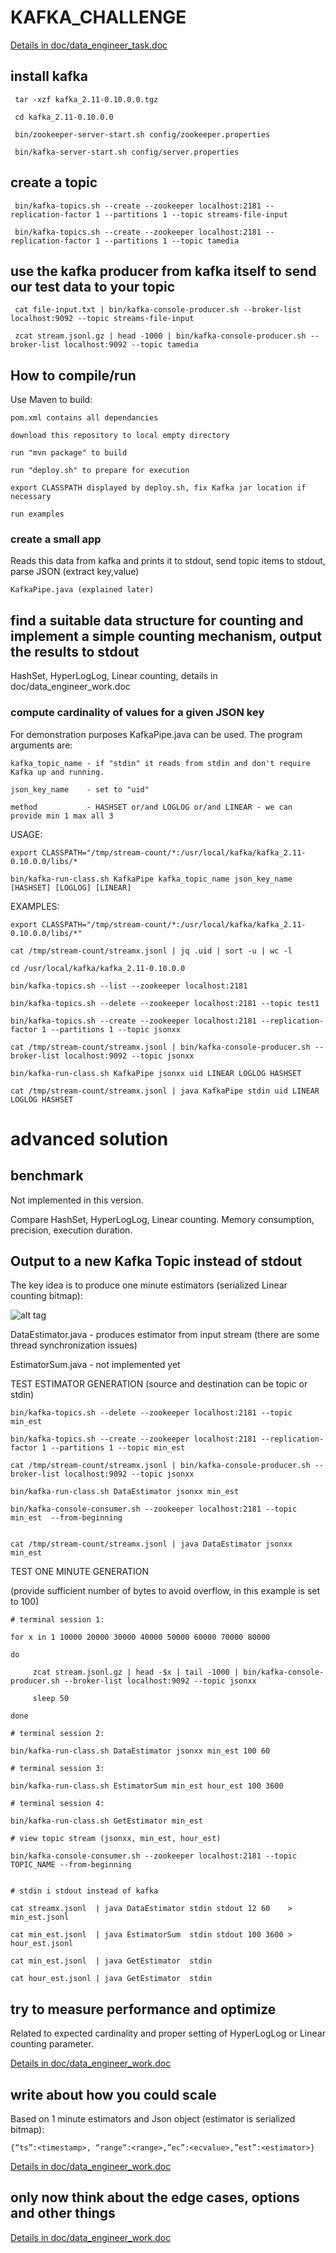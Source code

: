 # KAFKA_CHALLENGE 

[Details in doc/data_engineer_task.doc](https://github.com/svetaj/KAFKA_CHALLENGE/blob/master/doc/data_engineer_task.pdf)

## install kafka 

     tar -xzf kafka_2.11-0.10.0.0.tgz

     cd kafka_2.11-0.10.0.0 

     bin/zookeeper-server-start.sh config/zookeeper.properties

     bin/kafka-server-start.sh config/server.properties

## create a topic

     bin/kafka-topics.sh --create --zookeeper localhost:2181 --replication-factor 1 --partitions 1 --topic streams-file-input

     bin/kafka-topics.sh --create --zookeeper localhost:2181 --replication-factor 1 --partitions 1 --topic tamedia

## use the kafka producer from kafka itself to send our test data to your topic

     cat file-input.txt | bin/kafka-console-producer.sh --broker-list localhost:9092 --topic streams-file-input

     zcat stream.jsonl.gz | head -1000 | bin/kafka-console-producer.sh --broker-list localhost:9092 --topic tamedia

## How to compile/run

Use Maven to build:

    pom.xml contains all dependancies

    download this repository to local empty directory

    run "mvn package" to build

    run "deploy.sh" to prepare for execution

    export CLASSPATH displayed by deploy.sh, fix Kafka jar location if necessary

    run examples 

### create a small app 

Reads this data from kafka and prints it to stdout, send topic items to stdout, parse JSON (extract key,value)

    KafkaPipe.java (explained later)

## find a suitable data structure for counting and implement a simple counting mechanism, output the results to stdout 

HashSet, HyperLogLog, Linear counting, details in doc/data_engineer_work.doc


### compute cardinality of values for a given JSON key

For demonstration purposes KafkaPipe.java can be used. The program arguments are:

    kafka_topic_name - if "stdin" it reads from stdin and don't require Kafka up and running.

    json_key_name    - set to "uid"

    method           - HASHSET or/and LOGLOG or/and LINEAR - we can provide min 1 max all 3 

USAGE:

    export CLASSPATH="/tmp/stream-count/*:/usr/local/kafka/kafka_2.11-0.10.0.0/libs/*

    bin/kafka-run-class.sh KafkaPipe kafka_topic_name json_key_name [HASHSET] [LOGLOG] [LINEAR]

EXAMPLES:

    export CLASSPATH="/tmp/stream-count/*:/usr/local/kafka/kafka_2.11-0.10.0.0/libs/*"
    
    cat /tmp/stream-count/streamx.jsonl | jq .uid | sort -u | wc -l 
    
    cd /usr/local/kafka/kafka_2.11-0.10.0.0
    
    bin/kafka-topics.sh --list --zookeeper localhost:2181
    
    bin/kafka-topics.sh --delete --zookeeper localhost:2181 --topic test1
    
    bin/kafka-topics.sh --create --zookeeper localhost:2181 --replication-factor 1 --partitions 1 --topic jsonxx 
    
    cat /tmp/stream-count/streamx.jsonl | bin/kafka-console-producer.sh --broker-list localhost:9092 --topic jsonxx

    bin/kafka-run-class.sh KafkaPipe jsonxx uid LINEAR LOGLOG HASHSET

    cat /tmp/stream-count/streamx.jsonl | java KafkaPipe stdin uid LINEAR LOGLOG HASHSET

# advanced solution

## benchmark

Not implemented in this version. 

Compare HashSet, HyperLogLog, Linear counting. Memory consumption, precision, execution duration.

## Output to a new Kafka Topic instead of stdout

The key idea is to produce one minute estimators (serialized Linear counting bitmap):

![alt tag](https://github.com/svetaj/KAFKA_CHALLENGE/blob/master/estimator.jpg)

DataEstimator.java - produces estimator from input stream (there are some thread synchronization issues)

EstimatorSum.java - not implemented yet

TEST ESTIMATOR GENERATION (source and destination can be topic or stdin)

    bin/kafka-topics.sh --delete --zookeeper localhost:2181 --topic min_est

    bin/kafka-topics.sh --create --zookeeper localhost:2181 --replication-factor 1 --partitions 1 --topic min_est
    
    cat /tmp/stream-count/streamx.jsonl | bin/kafka-console-producer.sh --broker-list localhost:9092 --topic jsonxx
    
    bin/kafka-run-class.sh DataEstimator jsonxx min_est
    
    bin/kafka-console-consumer.sh --zookeeper localhost:2181 --topic min_est  --from-beginning

    
    cat /tmp/stream-count/streamx.jsonl | java DataEstimator jsonxx min_est

TEST ONE MINUTE GENERATION 

(provide sufficient number of bytes to avoid overflow, in this example is set to 100)

    # terminal session 1:
    
    for x in 1 10000 20000 30000 40000 50000 60000 70000 80000
    
    do
    
         zcat stream.jsonl.gz | head -$x | tail -1000 | bin/kafka-console-producer.sh --broker-list localhost:9092 --topic jsonxx
         
         sleep 50
    
    done
    
    # terminal session 2:
    
    bin/kafka-run-class.sh DataEstimator jsonxx min_est 100 60
    
    # terminal session 3:
    
    bin/kafka-run-class.sh EstimatorSum min_est hour_est 100 3600
    
    # terminal session 4:
    
    bin/kafka-run-class.sh GetEstimator min_est
    
    # view topic stream (jsonxx, min_est, hour_est)
    
    bin/kafka-console-consumer.sh --zookeeper localhost:2181 --topic TOPIC_NAME --from-beginning


    # stdin i stdout instead of kafka
    
    cat streamx.jsonl  | java DataEstimator stdin stdout 12 60    > min_est.jsonl
    
    cat min_est.jsonl  | java EstimatorSum  stdin stdout 100 3600 > hour_est.jsonl
    
    cat min_est.jsonl  | java GetEstimator  stdin
    
    cat hour_est.jsonl | java GetEstimator  stdin


## try to measure performance and optimize

Related to expected cardinality and proper setting of HyperLogLog or Linear counting parameter.

[Details in doc/data_engineer_work.doc](https://github.com/svetaj/KAFKA_CHALLENGE/blob/master/doc/data_engineer_work.pdf)

## write about how you could scale

Based on 1 minute estimators and Json object (estimator is serialized bitmap): 

    {“ts”:<timestamp>, “range“:<range>,”ec”:<ecvalue>,”est”:<estimator>}

[Details in doc/data_engineer_work.doc](https://github.com/svetaj/KAFKA_CHALLENGE/blob/master/doc/data_engineer_work.pdf)

## only now think about the edge cases, options and other things

[Details in doc/data_engineer_work.doc](https://github.com/svetaj/KAFKA_CHALLENGE/blob/master/doc/data_engineer_work.pdf)



